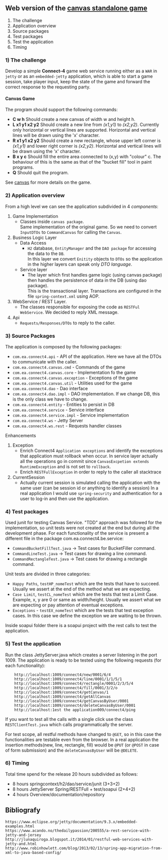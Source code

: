 ## Web version of the [canvas standalone game](https://github.com/ermalaliraj/canvas/) 

1.	The challenge
2.	Application overview
4.	Source packages
5.	Test packages
5.	Test the application
6.	Timing

### 1) The challenge

Develop a simple **Connect-4** game web service running either as a `WAR` in `jetty` or
as an `embedded-jetty` application, which is able to start a game session, take player
input, keep the state of the game and forward the correct response to the requesting
party.

#### Canvas Game
The program should support the following commands:
- __C w h__ Should create a new canvas of width w and height h.
- __L x1 y1 x2 y2__ Should create a new line from _(x1,y1)_ to _(x2,y2)_. Currently only horizontal or vertical lines are supported. Horizontal and vertical lines will be drawn using the 'x' character.
- __R x1 y1 x2 y2__ Should create a new rectangle, whose upper left corner is _(x1,y1)_ and lower right corner is _(x2,y2)_. Horizontal and vertical lines will be drawn using the 'x' character.
- __B x y c__ Should fill the entire area connected to (x,y) with "colour" c. The behaviour of this is the same as that of the "bucket fill" tool in paint programs.
- __Q__ Should quit the program.

See [canvas](https://github.com/ermalaliraj/canvas/) for more details on the game.

### 2) Application overview

From a high level we can see the application subdivided in 4 _components_:

1. Game Implementation 
    * Classes inside `canvas package`. <br>
    Same implementation of the original game. So we need to convert `InputDTOs` to `CommandCanvas` for calling the `Canvas`.
2. Business Logic Layer
	* Data Access
	    * `H2` database, `EntityManager` and the `DAO package` for accessing the data to the `DB`.<br> 
	    In this layer we convert `Enitity` objects to `DTOs` so the application in the higher layers can speak only _DTO language_.
	* Service layer
	    * The layer which first handles game logic (using canvas package) then handles 
	the persistence of data in the DB (using dao package). <br>
	This is the transactional layer. Transactions are configured in the file `spring-context.xml` using AOP.
3. WebService / REST Layer. 
    * The classes responsible for exposing the code as `RESTFul WebService`. We decided to reply XML message.
4. Api
    * `Requests/Responses/DTOs` to reply to the caller.


### 3) Source Packages

The application is composed by the following packages:

- `com.ea.connect4.api`  - API of the application. Here we have all the DTOs to communicate with the caller.      
- `com.ea.connect4.canvas.cmd`  - Commands of the game
- `com.ea.connect4.canvas.core` - Implementation fo the game
- `com.ea.connect4.canvas.exception` - Exceptions of the game
- `com.ea.connect4.canvas.util`      - Utilities used for the game
- `com.ea.connect4.dao`       - Dao interface
- `com.ea.connect4.dao.impl` - DAO implementation. If we change DB, this is the only class we have to change.
- `com.ea.connect4.entity`   - Entities to persist in DB
- `com.ea.connect4.service`  - Service interface
- `com.ea.connect4.service.impl` - Service implementation
- `com.ea.connect4.ws` - Jetty Server
- `com.ea.connect4.ws.rest` - Requests handler classes
	

Enhancements
1. Exception 
    * Enrich Connect4 `Application exceptions` and identify the exceptions that application must rollback when occur. In service layer actually all the operations go in commit since `CanvasExcpetion extends RuntimeException` and is not set to `rollback`.
	* Enrich `RESTFullException` in order to reply to the caller all stacktrace
2. CurrentSession 
	* Actually current session is simulated calling the application with the same user (can be session id or anything to identify a session) In a real application I would use `spring-security` and authentication for a user to log-in and then use the application.


### 4) Test packages

Used junit for testing Canvas Service. "TDD" approach was followed for the implementation, 
so unit tests were not created at the end but during all the development phase.
For each functionality of the service is present a different file in the package com.ea.connect4.be.service:
- `CommandBucketFillTest.java` -> Test cases for BucketFiller command.
- `CommandLineTest.java` -> Test cases for drawing a line command.
- `CommandRectangleTest.java` -> Test cases for drawing a rectangle command.

Unit tests are divided in three categories:
- `Happy Paths`, `testHP_nomeTest` which are the tests that have to succeed. Usually we assert at the end of the method what we are expecting.
- `Case Limit`, `testCL_nomeTest` which are the tests that test a Limit Case. Example, x, y are 0 or same as width/height.  Usually we assert what we are expecting or pay attention of eventual exceptions.
- `Exceptions`  - `testEX_nomeTest` which are the tests that test exception cases. In this case we define the exception we are waiting to be thrown.

Inside soapui folder there is a soapui project with the rest calls to test the application.
	
	
### 5) Test the application

Run the class JettyServer.java which creates a server listening in the port 1009.
The application is ready to be tested using the following requests (for each functionality):
```
	http://localhost:1009/connect4/new/0001/6/4
	http://localhost:1009/connect4/line/0001/1/1/5/1
	http://localhost:1009/connect4/rectangle/0001/2/3/5/4
	http://localhost:1009/connect4/fill/0001/3/2/o
	http://localhost:1009/connect4/getCanvas/1
	http://localhost:1009/connect4/getAllCanvas
	http://localhost:1009/connect4/getCanvasByUser/0001
	http://localhost:1009/connect4/deleteCanvasByUser/0001
	http://localhost:1est the application009/connect4/ping 
```
If you want to test all the calls with a single click use the class `RESTClientTest.java` which calls programmatically the server.

For test scope, all restful methods have changed to `@GET`, so in this case the functionalities are testable even from the browser.
In a real application the insertion methods(new, line, rectangle, fill) would be `@PUT` (or `@POST` in case of form submission) and the `deleteCanvasByUser` will be `@DELETE`.
	
### 6) Timing

Total time spend for the release 20 hours subdivided as follows:
- 8 hours springcontext/h2/dao/service/junit  (3+3+2)
- 8 hours JettyServer Spring/RESTFull + test/soapui (2+4+2)
- 4 hours Overview/documentation/repository
	
	
	
	
## Bibliografy
	https://www.eclipse.org/jetty/documentation/9.3.x/embedded-examples.html
	https://www.acando.no/thedailypassion/200555/a-rest-service-with-jetty-and-jersey
	http://jlunaquiroga.blogspot.it/2014/01/restful-web-services-with-jetty-and.html
	http://www.robinhowlett.com/blog/2013/02/13/spring-app-migration-from-xml-to-java-based-config/
